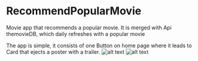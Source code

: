 # RecommendPopularMovie
Movie app that recommends a popular movie. It is merged with Api themovieDB, which daily refreshes with a popular movie

The app is simple, it consists of one Button on home page where it leads to Card that ejects a poster with a trailer. 
![alt text](https://photos.google.com/photo/AF1QipOwbyrn5TRdOLBcVsk3ySeLo01q3_QyxAuK0dGy)
![alt text](https://photos.google.com/photo/AF1QipOmGnpf3QWwcrwRlCFYOwDys_PvZe-Jh8V3uekr)

